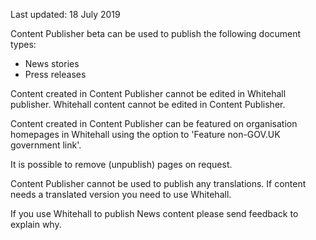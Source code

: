 <span class="govuk-hint">Last updated: 18 July 2019</span>

Content Publisher beta can be used to publish the following document types:

* News stories
* Press releases

Content created in Content Publisher cannot be edited in Whitehall publisher. Whitehall content cannot be edited in Content Publisher.

Content created in Content Publisher can be featured on organisation homepages in Whitehall using the option to 'Feature non-GOV.UK government link'.

It is possible to remove (unpublish) pages on request.

Content Publisher cannot be used to publish any translations. If content needs a translated version you need to use Whitehall.

If you use Whitehall to publish News content please send feedback to explain why.
